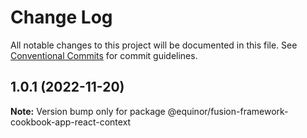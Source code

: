 # Change Log

All notable changes to this project will be documented in this file.
See [Conventional Commits](https://conventionalcommits.org) for commit guidelines.

## 1.0.1 (2022-11-20)

**Note:** Version bump only for package @equinor/fusion-framework-cookbook-app-react-context
